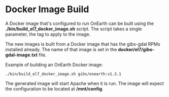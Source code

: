 # Docker Image Build

A Docker image that's configured to run OnEarth can be built using the **./bin/build_el7_docker_image.sh** script.  The script takes a single parameter, the tag to apply to the image.

The new images is built from a Docker image that has the gibs-gdal RPMs installed already. The name of that image is set in the **docker/el7/gibs-gdal-image.txt** file.

Example of building an OnEarth Docker image:

`./bin/build_el7_docker_image.sh gibs/onearth:v1.3.1`

The generated image will start Apache when it is run.  The image will expect
the configuration to be located at **/mnt/config**.
